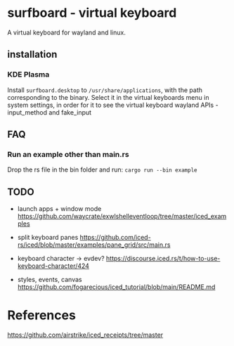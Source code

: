 # surfboard - virtual keyboard

A virtual keyboard for wayland and linux.

## installation

### KDE Plasma

Install `surfboard.desktop` to `/usr/share/applications`, with the path corresponding to the binary. Select it in the virtual keyboards menu in system settings, in order for it to see the virtual keyboard wayland APIs - input_method and fake_input

## FAQ

### Run an example other than main.rs

Drop the rs file in the bin folder and run: `cargo run --bin example`


## TODO
* launch apps + window mode
https://github.com/waycrate/exwlshelleventloop/tree/master/iced_examples

* split keyboard panes 
https://github.com/iced-rs/iced/blob/master/examples/pane_grid/src/main.rs

* keyboard character -> evdev? 
https://discourse.iced.rs/t/how-to-use-keyboard-character/424

* styles, events, canvas
https://github.com/fogarecious/iced_tutorial/blob/main/README.md

# References

https://github.com/airstrike/iced_receipts/tree/master